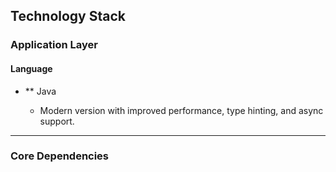 ## Technology Stack


### Application Layer

#### Language

* ** Java

    * Modern version with improved performance, type hinting, and async support.

---

### Core Dependencies
